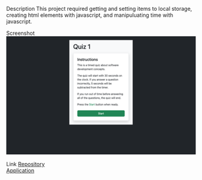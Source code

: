 Description
This project required getting and setting items to local storage, creating html elements with javascript, and manipuluating time with javascript.

Screenshot
<img src="screenshot.png">

Link
<a href="https://github.com/jrdnwlkr/make-me-crazy">Repository</a><br>
<a href="https://jrdnwlkr.github.io/make-me-crazy">Application</a>
